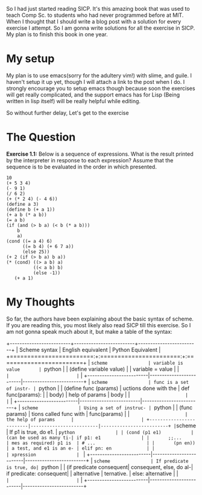 So I had just started reading SICP. It's this amazing book that was used
to teach Comp Sc. to students who had never programmed before at MIT.
When I thought that I should write a blog post with a solution for every
exercise I attempt. So I am gonna write solutions for all the exercise
in SICP. My plan is to finish this book in one year.

My setup
========

My plan is to use emacs(sorry for the adultery vim!) with slime, and
guile. I haven't setup it up yet, though I will attach a link to the
post when I do. I strongly encourage you to setup emacs though because
soon the exercises will get really complicated, and the support emacs
has for Lisp (Being written in lisp itself) will be really helpful while
editing.

So without further delay, Let's get to the exercise

The Question
============

**Exercise 1.1:** Below is a sequence of expressions. What is the result
printed by the interpreter in response to each expression? Assume that
the sequence is to be evaluated in the order in which presented.

``` {.scheme}
10
(+ 5 3 4)
(- 9 1)
(/ 6 2)
(+ (* 2 4) (- 4 6))
(define a 3)
(define b (+ a 1))
(+ a b (* a b))
(= a b)
(if (and (> b a) (< b (* a b)))
    b
    a)
(cond ((= a 4) 6)
      ((= b 4) (+ 6 7 a))
      (else 25))
(+ 2 (if (> b a) b a))
(* (cond) ((> a b) a)
          ((< a b) b)
          (else -1))
   (+ a 1)
```

My Thoughts
===========

So far, the authors have been explaining about the basic syntax of
scheme. If you are reading this, you most likely also read SICP till
this exercise. So I am not gonna speak much about it, but make a table
of the syntax:

+-------------------------+-------------------------+-------------------------+
| Scheme syntax           | English equivalent      | Python Equivalent       |
+========================:+:=======================:+:========================+
| ```scheme               | variable is value       | ```python               |
| (define variable value) |                         | variable = value        |
| ```                     |                         | ```                     |
+-------------------------|-------------------------|-------------------------+
| ```scheme               | func is a set of instr- | ```python               |
| (define func (params)   | uctions done with the   | def func(params):       |
|    body)                | help of params          |     body                |
| ```                     |                         | ```                     |
+-------------------------|-------------------------|-------------------------+
| ```scheme               | Using a set of instruc- | ```python               |
| (func params)           | tions called func with  | func(params)            |
| ```                     | the help of params      |                         |
+-------------------------|-------------------------|-------------------------+
| ```scheme               | If p1 is true, do e1.   | ```python               |
| (cond (p1 e1)           | (can be used as many ti-| if p1: e1               |
|       ;;...             | mes as required) p1 is  | # ...                   |
|       (pn en))          | a test, and e1 is an e- | elif pn: en             |
|                         | xpression               | ```                     |
+-------------------------|-------------------------|-------------------------+
| ```scheme               | If predicate is true, do| ```python               |
| (if predicate consequent| consequent, else, do al-| if predicate: consequent|
|     alternative         | ternative.              | else: alternative       |
| ```                     |                         | ```                     |
+-------------------------|-------------------------|-------------------------+
